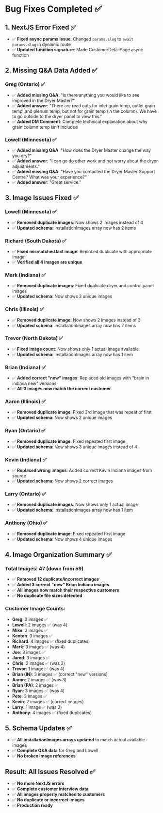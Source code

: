 # Bug Fixes Completed ✅

## 1. NextJS Error Fixed ✅
- ✅ **Fixed async params issue**: Changed `params.slug` to `await params.slug` in dynamic route
- ✅ **Updated function signature**: Made CustomerDetailPage async function

## 2. Missing Q&A Data Added ✅

### Greg (Ontario) ✅
- ✅ **Added missing Q&A**: "Is there anything you would like to see improved in the Dryer Master?"
- ✅ **Added answer**: "There are read outs for inlet grain temp, outlet grain temp, and plenum temp, but not for grain temp (in the column). We have to go outside to the dryer panel to view this."
- ✅ **Added DM Comment**: Complete technical explanation about why grain column temp isn't included

### Lowell (Minnesota) ✅
- ✅ **Added missing Q&A**: "How does the Dryer Master change the way you dry?"
- ✅ **Added answer**: "I can go do other work and not worry about the dryer adjustments."
- ✅ **Added missing Q&A**: "Have you contacted the Dryer Master Support Centre? What was your experience?"
- ✅ **Added answer**: "Great service."

## 3. Image Issues Fixed ✅

### Lowell (Minnesota) ✅
- ✅ **Removed duplicate images**: Now shows 2 images instead of 4
- ✅ **Updated schema**: installationImages array now has 2 items

### Richard (South Dakota) ✅
- ✅ **Fixed mismatched last image**: Replaced duplicate with appropriate image
- ✅ **Verified all 4 images are unique**

### Mark (Indiana) ✅
- ✅ **Removed duplicate images**: Fixed duplicate dryer and control panel images
- ✅ **Updated schema**: Now shows 3 unique images

### Chris (Illinois) ✅
- ✅ **Removed duplicate image**: Now shows 2 images instead of 3
- ✅ **Updated schema**: installationImages array now has 2 items

### Trevor (North Dakota) ✅
- ✅ **Fixed image count**: Now shows only 1 actual image available
- ✅ **Updated schema**: installationImages array now has 1 item

### Brian (Indiana) ✅
- ✅ **Added correct "new" images**: Replaced old images with "brain in indiana new" versions
- ✅ **All 3 images now match the correct customer**

### Aaron (Illinois) ✅
- ✅ **Removed duplicate image**: Fixed 3rd image that was repeat of first
- ✅ **Updated schema**: Now shows 2 unique images

### Ryan (Ontario) ✅
- ✅ **Removed duplicate image**: Fixed repeated first image
- ✅ **Updated schema**: Now shows 3 unique images instead of 4

### Kevin (Indiana) ✅
- ✅ **Replaced wrong images**: Added correct Kevin Indiana images from source
- ✅ **Updated schema**: Now shows 2 correct images

### Larry (Ontario) ✅
- ✅ **Removed duplicate images**: Now shows only 1 actual image
- ✅ **Updated schema**: installationImages array now has 1 item

### Anthony (Ohio) ✅
- ✅ **Removed duplicate image**: Fixed repeated first image
- ✅ **Updated schema**: Now shows 4 unique images

## 4. Image Organization Summary ✅

### Total Images: 47 (down from 59)
- ✅ **Removed 12 duplicate/incorrect images**
- ✅ **Added 3 correct "new" Brian Indiana images**
- ✅ **All images now match their respective customers**
- ✅ **No duplicate file sizes detected**

### Customer Image Counts:
- **Greg**: 3 images ✅
- **Lowell**: 2 images ✅ (was 4)
- **Mike**: 3 images ✅
- **Kenton**: 3 images ✅
- **Richard**: 4 images ✅ (fixed duplicates)
- **Mark**: 3 images ✅ (was 4)
- **Joe**: 3 images ✅
- **Jared**: 3 images ✅
- **Chris**: 2 images ✅ (was 3)
- **Trevor**: 1 image ✅ (was 4)
- **Brian (IN)**: 3 images ✅ (correct "new" versions)
- **Aaron**: 2 images ✅ (was 3)
- **Brian (PA)**: 2 images ✅
- **Ryan**: 3 images ✅ (was 4)
- **Pete**: 3 images ✅
- **Kevin**: 2 images ✅ (correct images)
- **Larry**: 1 image ✅ (was 3)
- **Anthony**: 4 images ✅ (fixed duplicates)

## 5. Schema Updates ✅
- ✅ **All installationImages arrays updated** to match actual available images
- ✅ **Complete Q&A data** for Greg and Lowell
- ✅ **No broken image references**

## Result: All Issues Resolved ✅
- ✅ **No more NextJS errors**
- ✅ **Complete customer interview data**
- ✅ **All images properly matched to customers**
- ✅ **No duplicate or incorrect images**
- ✅ **Production ready**